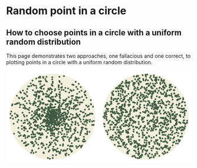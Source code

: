 # Random point in a circle

## How to choose points in a circle with a uniform random distribution

This page demonstrates two approaches, one fallacious and one correct,
to plotting points in a circle with a uniform random distribution.

![Choosing points in a circle with a uniform random distribution](https://github.com/michaellaszlo/random-point-in-a-circle/blob/master/screenshot.png)

